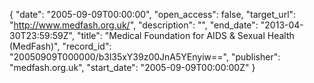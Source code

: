 {
  "date": "2005-09-09T00:00:00", 
  "open_access": false, 
  "target_url": "http://www.medfash.org.uk/", 
  "description": "", 
  "end_date": "2013-04-30T23:59:59Z", 
  "title": "Medical Foundation for AIDS & Sexual Health (MedFash)", 
  "record_id": "20050909T000000/b3l35xY39z00JnA5YEnyiw==", 
  "publisher": "medfash.org.uk", 
  "start_date": "2005-09-09T00:00:00Z"
}

